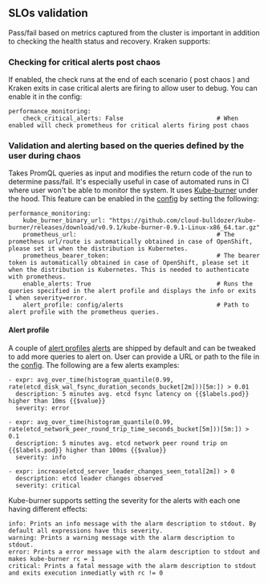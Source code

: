 ## SLOs validation

Pass/fail based on metrics captured from the cluster is important in addition to checking the health status and recovery. Kraken supports:

###  Checking for critical alerts post chaos 
If enabled, the check runs at the end of each scenario ( post chaos ) and Kraken exits in case critical alerts are firing to allow user to debug. You can enable it in the config:

```
performance_monitoring:
    check_critical_alerts: False                          # When enabled will check prometheus for critical alerts firing post chaos
```

### Validation and alerting based on the queries defined by the user during chaos
Takes PromQL queries as input and modifies the return code of the run to determine pass/fail. It's especially useful in case of automated runs in CI where user won't be able to monitor the system. It uses [Kube-burner](https://kube-burner.readthedocs.io/en/latest/) under the hood. This feature can be enabled in the [config](https://github.com/redhat-chaos/krkn/blob/main/config/config.yaml) by setting the following:

```
performance_monitoring:
    kube_burner_binary_url: "https://github.com/cloud-bulldozer/kube-burner/releases/download/v0.9.1/kube-burner-0.9.1-Linux-x86_64.tar.gz"
    prometheus_url:                                       # The prometheus url/route is automatically obtained in case of OpenShift, please set it when the distribution is Kubernetes.
    prometheus_bearer_token:                              # The bearer token is automatically obtained in case of OpenShift, please set it when the distribution is Kubernetes. This is needed to authenticate with prometheus.
    enable_alerts: True                                   # Runs the queries specified in the alert profile and displays the info or exits 1 when severity=error.
    alert_profile: config/alerts                          # Path to alert profile with the prometheus queries.
```

#### Alert profile
A couple of [alert profiles](https://github.com/redhat-chaos/krkn/tree/main/config) [alerts](https://github.com/redhat-chaos/krkn/blob/main/config/alerts) are shipped by default and can be tweaked to add more queries to alert on. User can provide a URL or path to the file in the [config](https://github.com/redhat-chaos/krkn/blob/main/config/config.yaml). The following are a few alerts examples:

```
- expr: avg_over_time(histogram_quantile(0.99, rate(etcd_disk_wal_fsync_duration_seconds_bucket[2m]))[5m:]) > 0.01
  description: 5 minutes avg. etcd fsync latency on {{$labels.pod}} higher than 10ms {{$value}}
  severity: error

- expr: avg_over_time(histogram_quantile(0.99, rate(etcd_network_peer_round_trip_time_seconds_bucket[5m]))[5m:]) > 0.1
  description: 5 minutes avg. etcd network peer round trip on {{$labels.pod}} higher than 100ms {{$value}}
  severity: info

- expr: increase(etcd_server_leader_changes_seen_total[2m]) > 0
  description: etcd leader changes observed
  severity: critical
```

Kube-burner supports setting the severity for the alerts with each one having different effects:

```
info: Prints an info message with the alarm description to stdout. By default all expressions have this severity.
warning: Prints a warning message with the alarm description to stdout.
error: Prints a error message with the alarm description to stdout and makes kube-burner rc = 1
critical: Prints a fatal message with the alarm description to stdout and exits execution inmediatly with rc != 0
```
